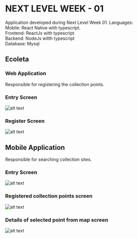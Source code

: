 # NEXT LEVEL WEEK - 01 

Application developed during Next Level Week 01.
Languages:  
  Mobile: React Native with typescript.  
  Frontend: ReactJs with typescript  
  Backend: NodeJs witth typescript  
  Database: Mysql  

## Ecoleta

### Web Application
Responsible for registering the collection points.

### Entry Screen
![alt text](https://raw.githubusercontent.com/fpuntel/NLW01/master/screenshotsTelas/web.png)

### Register Screen

![alt text](https://raw.githubusercontent.com/fpuntel/NLW01/master/screenshotsTelas/cadastro.png)

## Mobile Application
Responsible for searching collection sites.

### Entry Screen

![alt text](https://raw.githubusercontent.com/fpuntel/NLW01/master/screenshotsTelas/teleInicial.jpeg)

### Registered collection points screen

![alt text](https://raw.githubusercontent.com/fpuntel/NLW01/master/screenshotsTelas/telaPoints.jpeg)

### Details of selected point from map screen
![alt text](https://raw.githubusercontent.com/fpuntel/NLW01/master/screenshotsTelas/telaDetail.jpeg)

